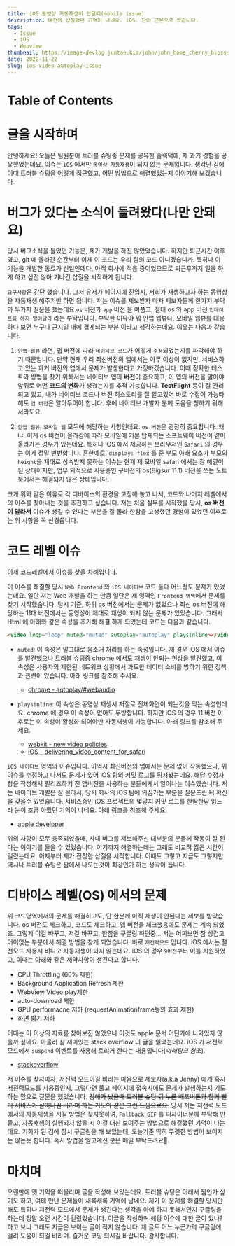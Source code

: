 ```yaml
---
title: iOS 동영상 자동재생이 안될때(mobile issue)
description: 예전에 삽질했던 기억이 나네요. iOS. 단어 근본으로 썼습니다.
tags:
  - Issue
  - iOS
  - Webview
thumbnail: https://image-devlog.juntae.kim/john/john_home_cherry_blossom_2.jpeg
date: 2022-11-22
slug: ios-video-autoplay-issue
---
```


# Table of Contents

# 글을 시작하며

안녕하세요! 오늘은 팀원분이 트러블 슈팅중 문제를 공유한 슬랙덕에, 제 과거 경험을 공유했었는데요. 이슈는 `iOS` 에서만 `동영상 자동재생`이 되지 않는 문제입니다. 생각난 김에 이때 트러블 슈팅을 어떻게 접근했고, 어떤 방법으로 해결했었는지 이야기해 보겠습니다.

# 버그가 있다는 소식이 들려왔다(나만 안돼요)

당시 버그소식을 들었던 기능은, 제가 개발을 하진 않았었습니다. 하지만 퇴근시간 이후였고, git 에 올라간 순간부터 이제 이 코드는 우리 팀의 코드 아니겠습니까. 특히나 이 기능을 개발한 동료가 신입인데다, 아직 회사에 적응 중이었으므로 퇴근후까지 일을 하게 하고 싶진 않아 기나긴 삽질을 시작하게 됩니다.

`요구사항`은 간단 했습니다. 그저 유저가 페이지에 진입시, 저희가 재생하고자 하는 동영상을 자동재생 해주기만 하면 됩니다. 저는 이슈를 제보받자 마자 제보자들께 한가지 부탁과 두가지 질문을 했는데요.`os` 버전과 `app` 버전 을 여쭙고, 절대 os 와 app 버전 `업데이트를 하지 말아달라` 라는 부탁입니다. 부탁한 이유야 뭐 인앱 웹뷰나, 모바일 웹뷰를 대응하다 보면 누구나 근시일 내에 겪게되는 부분 이라고 생각하는데요. 이유는 다음과 같습니다.

1. `인앱 웹뷰` 라면, 앱 버전에 따라 `네이티브 코드`가 어떻게 `수정`되었는지를 파악해야 하기 때문입니다. 만약 현재 우리 최신버전의 앱에서는 아무 이상이 없지만, 서비스하고 있는 과거 버전의 앱에서 문제가 발생한다고 가정하겠습니다. 이때 정확한 테스트와 방법을 찾기 위해서는 네이티브 앱의 **버전**이 중요하고, 이 앱의 버전을 알아야 앞뒤로 어떤 **코드의 변화**가 생겼는지를 추적 가능합니다. **TestFlight** 등이 잘 관리되고 있고, 내가 네이티브 코드나 버전 히스토리를 잘 알고있어 바로 수정이 가능타 해도 `앱 버전`은 알아두어야 합니다. 후에 네이티브 개발자 분께 도움을 청하기 위해서라도요.

2. `인앱 웹뷰`, `모바일 웹` 모두에 해당하는 사항인데요. `os 버전`은 굉장히 중요합니다. 왜냐. 이게 os 버전이 올라감에 따라 모바일에 기본 탑재되는 소프트웨어 버전이 같이 올라가는 경우가 있는데요. 특히나 iOS 에서 제공하는 브라우저인 `Safari` 의 경우는 이게 정말 빈번합니다. 흔한예로, `display: flex` 를 준 부모 아래 요소가 부모의 `height`을 제대로 상속받지 못하는 이슈는 현재 제 모바일 safari 에서는 잘 해결이 된 상태이지만, 업무 외적으로 사용중인 구버전의 os(Bigsur 11.1) 버전을 쓰는 노트북에서는 해결되지 않은 상태입니다.

크게 위와 같은 이유로 각 디바이스의 환경을 고정해 놓고 나서, 코드와 나머지 레벨에서의 이슈를 찾아내는 것을 추천하고 싶습니다. 저는 처음 실무를 시작했을 당시, **os 버전이 달라서** 이슈가 생길 수 있다는 부분을 잘 몰라 한참을 고생했던 경험이 있었던 이후로는 위 사항을 꼭 신경씁니다.

# 코드 레벨 이슈

이제 코드레벨에서 이슈를 찾을 차례입니다.

이 이슈를 해결할 당시 `Web Frontend` 와 `iOS 네이티브` 코드 둘다 어느정도 문제가 있었는데요. 일단 저는 Web 개발을 하는 만큼 일단은 제 영역인 `Frontend 영역`에서 문제를 찾기 시작했습니다. 당시 기준, 하위 os 버전에서는 문제가 없었으나 최신 os 버전에 해당하는 11대 버전에서는 동영상이 제대로 재생이 되지 않는 문제가 있었습니다. 그래서 Html 에 아래와 같은 속성을 추가해 해결 하게 되었는데 코드는 다음과 같습니다.

```html
<video loop="loop" muted="muted" autoplay="autoplay" playsinline></video>
```

- `muted`: 이 속성은 말그대로 음소거 처리를 하는 속성입니다. 제 경우 iOS 에서 이슈를 발견했으나 트러블 슈팅중 chrome 에서도 재생이 안되는 현상을 발견했고, 이 속성은 사용자의 제한된 네트워크 상황에서 과도한 데이터 소비를 방하기 위한 정책과 관련이 있습니다. 아래 링크를 참조해 주세요.

  - [chrome - autoplay/#webaudio](https://developer.chrome.com/blog/autoplay/#webaudio)

- `playsinline`: 이 속성은 동영상 재생시 저절로 전체화면이 되는것을 막는 속성인데요. chrome 에 경우 이 속성이 없어도 무방합니다. 하지만 iOS 의 경우 11 버전 이후로는 이 속성이 활성화 되어야만 자동재생이 가능합니다. 아래 링크를 참조해 주세요.

  - [webkit - new video policies](https://webkit.org/blog/6784/new-video-policies-for-ios/)
  - [iOS - delivering_video_content_for_safari](https://developer.apple.com/documentation/webkit/delivering_video_content_for_safari)

`iOS 네이티브` 영역의 이슈입니다. 이역시 최신버전의 앱에서는 문제 없이 작동했으나, 위 이슈를 수정하고 나서도 문제가 있어 iOS 팀의 커밋 로그를 뒤져봤는데요. 해당 수정사항을 작성해서 릴리즈하기 전 앱버전을 사용하는 분들에게서 일어나는 이슈였습니다. 저는 네이티브 개발은 잘 몰라서, 당시 회사의 iOS 팀에 의심가는 부분을 질문드린 뒤 확신을 갖을수 있었습니다. 서비스중인 iOS 프로젝트의 몇달치 커밋 로그를 한땀한땀 읽느라 눈이 조금 아팠던 기억이 나네요. 아래 링크를 참조해 주세요.

- [apple developer](https://developer.apple.com/documentation/webkit/wkwebviewconfiguration/1851524-mediatypesrequiringuseractionfor)

위의 사항이 모두 충족되었을때, 사내 버그를 제보해주신 대부분의 분들께 작동이 잘 된다는 이야기를 들을 수 있었습니다. 여기까지 해결하는데는 그래도 비교적 짧은 시간이 걸렸는데요. 이제부터 제가 진정한 삽질을 시작합니다. 이때도 그렇고 지금도 그렇지만 역시나 트러블 슈팅은 짬에서 나오는것이 최강인가 하는 생각이 듭니다.

# 디바이스 레벨(OS) 에서의 문제

위 코드영역에서의 문제를 해결하고도, 단 한분께 아직 재생이 안된다는 제보를 받았습니다. os 버전도 체크하고, 코드도 체크하고, 앱 버전을 체크했음에도 문제는 계속 되었죠. 그렇게 이걸 바꾸고, 저걸 바꾸고, 한참을 구글링 하던중... 저는 어찌보면 참 싱겁고 어이없는 부분에서 해결 방법을 찾게 되었습니다. 바로 `저전력모드` 입니다. iOS 에서는 절전모드 사용시 비디오 자동재생이 되지 않는데요. iOS 의 경우 `9버전`부터 이를 지원하였고, 이때는 아래와 같은 제약사항이 생긴다고 합니다.

- CPU Throttling (60% 제한)
- Background Application Refresh 제한
- WebView Video play제한
- auto-download 제한
- GPU performacne 저하 (requestAnimationframe등의 효과 제한)
- 화면 밝기 저하

이때는 이 이상의 자료를 찾아보진 않았으나 이것도 apple 문서 어딘가에 나와있지 않을까 싶네요. 아울러 참 재미있는 stack overflow 의 글을 읽었는데요. iOS 가 저전력모드에서 `suspend` 이벤트를 사용해 트리거 한다는 내용입니다(_아래링크 참조_).

- [stackoverflow](https://stackoverflow.com/questions/54379718/autoplay-video-iphone-low-power-mode-not-working)

저 이슈를 찾자마자, 저전력 모드이길 바라는 마음으로 제보자(a.k.a Jenny) 에게 혹시 저전력모드를 사용중인지, 그렇다면 풀고 페이지에 접속시에도 문제가 발생하는지 기도하는 맘으로 질문을 했었습니다. ~~장애가 났을때 트러블 슈팅 뒤 누른 배포버튼과 함께 빨리 서비스가 살아나길 바라며 하는 기도와 같은 그런 느낌으로요.~~
당시 저는 저전력 모드에서의 자동재생을 시킬 방법은 찾지못하여, `Fallback GIF` 를 디자이너분께 부탁해 만들고, 자동재생이 실행되지 않을 시 이걸 대신 보여주는 방법으로 해결했던 기억이 나는데요. 기회가 된 김에 잠시 구글링을 해 보았는데, 오늘기준 딱히 뚜렷한 방법이 보이지는 않는듯 합니다. 혹시 방법을 알고계신 분은 메일 부탁드려요🙏.

# 마치며

오랜만에 옛 기억을 떠올리며 글을 작성해 보았는데요. 트러블 슈팅은 이래서 짬인가 싶기도 하고, 여태 만난 문제들이 새록새록 기억에 남네요. 제가 이 문제를 해결할 당시만 해도 특히나 저전력 모드에서 문제가 생긴다는 생각을 아예 하지 못해서인지 구글링을 하는데 정말 오랜 시간이 걸렸었습니다. 이글을 작성하며 해당 이슈에 대한 글이 있나? 하고 보니 그래도 지금은 보이는 글이 적지 않습니다. 제 글도 어느 누군가의 구글링에 걸려 도움이 되길 바라며. 즐거운 코딩 되시길 바랍니다. 감사합니다.
